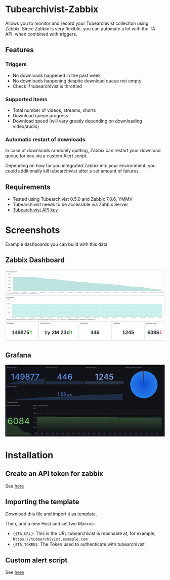 # Tubearchivist-Zabbix
Allows you to monitor and record your Tubearchivist collection using Zabbix. Since Zabbix is very flexible, you can automate a lot with the TA API, when combined with triggers.

## Features
### Triggers
* No downloads happened in the past week
* No downloads happening despite download queue not empty
* Check if tubearchivist is throttled
### Supported items
* Total number of videos, streams, shorts
* Download queue progress
* Download speed (will vary greatly depending on downloading video/audio)

### Automatic restart of downloads
In case of downloads randomly quitting, Zabbix can restart your download queue for you via a custom Alert script.

Depending on how far you integrated Zabbix into your environment, you could additionally kill tubearchivist after a set amount of failures.

## Requirements
* Tested using Tubearchivist 0.5.0 and Zabbix 7.0.6, YMMV
* Tubearchivist needs to be accessible via Zabbix Server
* [Tubearchivist API key](https://docs.tubearchivist.com/api/introduction/#authentication)

# Screenshots
Example dashboards you can build with this data
## Zabbix Dashboard
![zabbix](imgs/zabbix.png)

## Grafana
![grafana](imgs/grafana.png)

# Installation
## Create an API token for zabbix
See [here](docs/api_key.md)
## Importing the template
Download [this file](template/zabbix_tubearchivist.yaml) and import it as template.

Then, add a new Host and set two Macros:

* `{$TA_URL}`: This is the URL tubearchivist is reachable at, for example, `https://tubearchivist.example.com`
* `{$TA_TOKEN}`: The Token used to authenticate with tubearchivist
## Custom alert script
See [here](docs/download_script.md)
